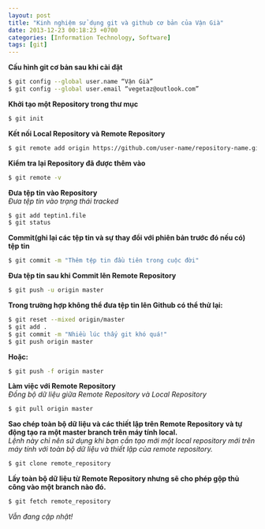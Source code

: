 ```yaml
---
layout: post
title: "Kinh nghiệm sử dụng git và github cơ bản của Vận Già"
date: 2013-12-23 00:18:23 +0700
categories: [Information Technology, Software]
tags: [git]
---
```


**Cấu hình git cơ bản sau khi cài đặt**

```bash
$ git config --global user.name “Vận Già”
$ git config --global user.email “vegetaz@outlook.com”
```

**Khởi tạo một Repository trong thư mục**

```bash
$ git init
```

**Kết nối Local Repository và Remote Repository**

```bash
$ git remote add origin https://github.com/user-name/repository-name.git
```

**Kiểm tra lại Repository đã được thêm vào**

```bash
$ git remote -v
```

**Đưa tệp tin vào Repository**<br/>
_Đưa tệp tin vào trạng thái tracked_

```bash
$ git add teptin1.file
$ git status
```

**Commit(ghi lại các tệp tin và sự thay đổi với phiên bản trước đó nếu có) tệp tin**

```bash
$ git commit -m "Thêm tệp tin đầu tiên trong cuộc đời"
```

**Đưa tệp tin sau khi Commit lên Remote Repository**

```bash
$ git push -u origin master
```

**Trong trường hợp không thể đưa tệp tin lên Github có thể thử lại:**

```bash
$ git reset --mixed origin/master
$ git add .
$ git commit -m "Nhiều lúc thấy git khó quá!"
$ git push origin master
```

**Hoặc:**

```bash
$ git push -f origin master
```

**Làm việc với Remote Repository**<br/>
_Đồng bộ dữ liệu giữa Remote Repository và Local Repository_

```bash
$ git pull origin master
```

**Sao chép toàn bộ dữ liệu và các thiết lập trên Remote Repository và tự động tạo ra một master branch trên máy tính local.**<br/>
_Lệnh này chỉ nên sử dụng khi bạn cần tạo mới một local repository mới trên máy tính với toàn bộ dữ liệu và thiết lập của remote repository._

```bash
$ git clone remote_repository
```

**Lấy toàn bộ dữ liệu từ Remote Repository nhưng sẽ cho phép gộp thủ công vào một branch nào đó.**

```bash
$ git fetch remote_repository
```

_Vẫn đang cập nhật!_
